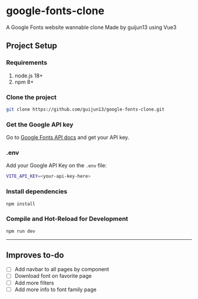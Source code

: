 # google-fonts-clone

A Google Fonts website wannable clone
Made by guijun13 using Vue3

## Project Setup

### Requirements

1. node.js 18+
2. npm 8+

### Clone the project

```sh
git clone https://github.com/guijun13/google-fonts-clone.git
```

### Get the Google API key

Go to [Google Fonts API docs](https://developers.google.com/fonts/docs/developer_api) and get your API key.

### .env

Add your Google API Key on the `.env` file:

```sh
VITE_API_KEY=<your-api-key-here>
```

### Install dependencies

```sh
npm install
```

### Compile and Hot-Reload for Development

```sh
npm run dev
```

---

## Improves to-do

- [ ] Add navbar to all pages by component
- [ ] Download font on favorite page
- [ ] Add more filters
- [ ] Add more info to font family page
